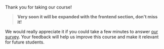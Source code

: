 Thank you for taking our course! 

> **Very soon it will be expanded with the frontend section, don't miss it!**

We would really appreciate it if you could take a few minutes to answer [our survey](TODO). 
Your feedback will help us improve this course and make it relevant for future students.